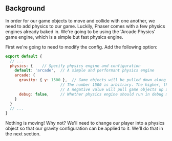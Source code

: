 ## Background

In order for our game objects to move and collide with one another, we need to add physics to our game. Luckily, Phaser comes with a few physics engines already baked in. We're going to be using the 'Arcade Physics' game engine, which is a simple but fast physics engine.

First we're going to need to modify the config. Add the following option:

```javascript
export default {
  // ...
  physics: {    // Specify physics engine and configuration
    default: 'arcade',  // A simple and performant physics engine
    arcade: {
      gravity: { y: 1500 },  // Game objects will be pulled down along the y-axis
                        // The number 1500 is arbitrary. The higher, the stronger the pull.
                        // A negative value will pull game objects up along the y-axis
      debug: false,     // Whether physics engine should run in debug mode
    }
  }
  // ...
}
```
<hint title="After you've applied physics and gravity">
Nothing is moving! Why not? We'll need to change our player into a physics object so that our gravity configuration can be applied to it. We'll do that in the next section.
</hint>

